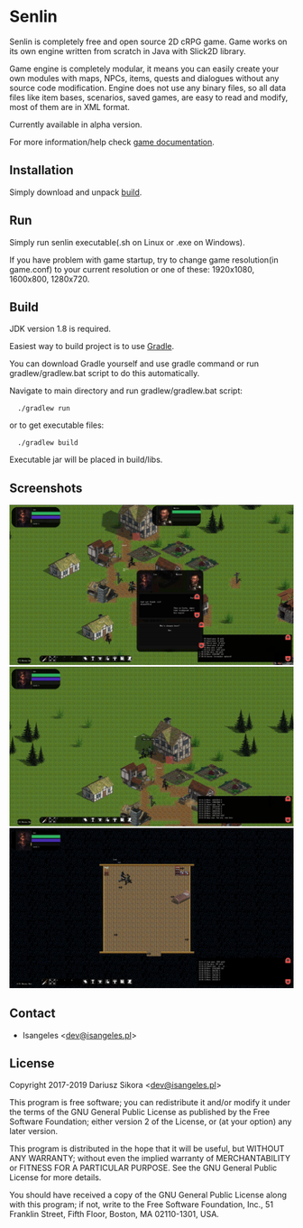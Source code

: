 # Senlin
Senlin is completely free and open source 2D cRPG game. Game works on its own engine written from scratch in Java with Slick2D library.

Game engine is completely modular, it means you can easily create your own modules with maps, NPCs, items, quests and dialogues without any source code modification.
Engine does not use any binary files, so all data files like item bases, scenarios, saved games, are easy to read and modify, most of them are in XML format.

Currently available in alpha version.

For more information/help check [game documentation](http://senlin.isangeles.pl/guide/).

## Installation
Simply download and unpack [build](https://github.com/Isangeles/Senlin/releases).

## Run
Simply run senlin executable(.sh on Linux or .exe on Windows).

If you have problem with game startup, try to change game resolution(in game.conf) to your current resolution or one of these: 1920x1080, 1600x800, 1280x720.

## Build
JDK version 1.8 is required.

Easiest way to build project is to use [Gradle](https://gradle.org/).

You can download Gradle yourself and use gradle command or run gradlew/gradlew.bat script to do this automatically.

Navigate to main directory and run gradlew/gradlew.bat script:
```
  ./gradlew run
```
or to get executable files:
```
  ./gradlew build
```
Executable jar will be placed in build/libs.

## Screenshots
![sc1](screenshots/sc2.jpg)
![sc2](screenshots/sc3.jpg)
![sc3](screenshots/sc4.jpg)

## Contact
* Isangeles <<dev@isangeles.pl>>

## License
Copyright 2017-2019 Dariusz Sikora <<dev@isangeles.pl>>

This program is free software; you can redistribute it and/or modify it under the terms of the GNU General Public License as published by the Free Software Foundation; either version 2 of the License, or (at your option) any later version.

This program is distributed in the hope that it will be useful, but WITHOUT ANY WARRANTY; without even the implied warranty of MERCHANTABILITY or FITNESS FOR A PARTICULAR PURPOSE. See the GNU General Public License for more details.

You should have received a copy of the GNU General Public License along with this program; if not, write to the Free Software Foundation, Inc., 51 Franklin Street, Fifth Floor, Boston, MA 02110-1301, USA.
